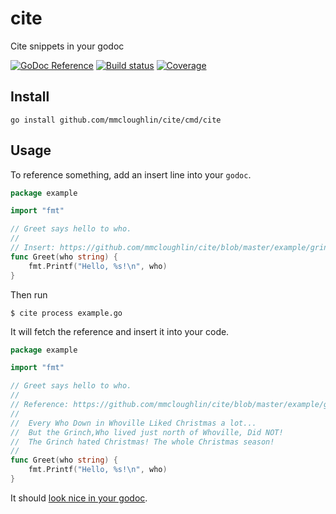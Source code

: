 

# cite
Cite snippets in your godoc

[![GoDoc Reference](http://img.shields.io/badge/godoc-reference-5272B4.svg?style=flat-square)](http://godoc.org/github.com/mmcloughlin/cite)
[![Build status](https://img.shields.io/travis/mmcloughlin/cite.svg?style=flat-square)](https://travis-ci.org/mmcloughlin/cite)
[![Coverage](https://img.shields.io/coveralls/mmcloughlin/cite.svg?style=flat-square)](https://coveralls.io/r/mmcloughlin/cite)

## Install

```
go install github.com/mmcloughlin/cite/cmd/cite
```

## Usage

To reference something, add an insert line into your `godoc`. 

```go
package example

import "fmt"

// Greet says hello to who.
//
// Insert: https://github.com/mmcloughlin/cite/blob/master/example/grinch.txt#L6-L8
func Greet(who string) {
	fmt.Printf("Hello, %s!\n", who)
}

```

Then run

```
$ cite process example.go
```

It will fetch the reference and insert it into your code.

```go
package example

import "fmt"

// Greet says hello to who.
//
// Reference: https://github.com/mmcloughlin/cite/blob/master/example/grinch.txt#L6-L8
//
//	Every Who Down in Whoville Liked Christmas a lot...
//	But the Grinch,Who lived just north of Whoville, Did NOT!
//	The Grinch hated Christmas! The whole Christmas season!
//
func Greet(who string) {
	fmt.Printf("Hello, %s!\n", who)
}

```

It should [look nice in your godoc](https://godoc.org/github.com/mmcloughlin/cite/example).
